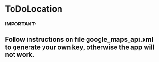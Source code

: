 # ToDoLocation

### IMPORTANT:

## Follow instructions on file google_maps_api.xml to generate your own key, otherwise the app will not work.

